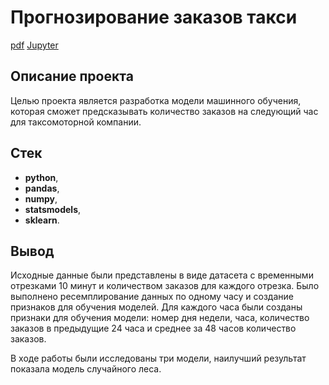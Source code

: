 # Прогнозирование заказов такси
[pdf](https://cloud.mail.ru/public/Utoa/Y1ftiRpEw) [Jupyter](https://github.com/IldarGatinKzn/Educational/blob/main/Orders%20for%20the%20next%20hour/orders_for_next_hour.ipynb)

## Описание проекта

Целью проекта является разработка модели машинного обучения, которая сможет предсказывать количество заказов на следующий час для таксомоторной компании.

## Стек
* **python**,
* **pandas**,
* **numpy**,
* **statsmodels**,
* **sklearn**.

## Вывод

Исходные данные были представлены в виде датасета с временными отрезками 10 минут и количеством заказов для каждого отрезка. Было выполнено ресемплирование данных по одному часу и создание признаков для обучения моделей. Для каждого часа были созданы признаки для обучения модели: номер дня недели, часа, количество заказов в предыдущие 24 часа и среднее за 48 часов количество заказов.

В ходе работы были исследованы три модели, наилучший результат показала модель случайного леса.

